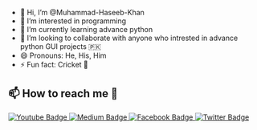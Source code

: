- 👋 Hi, I’m @Muhammad-Haseeb-Khan
- 👀 I’m interested in programming
- 🌱 I’m currently learning advance python
- 💞️ I’m looking to collaborate with anyone who intrested in advance python GUI projects 🇵🇰
- 😄 Pronouns: He, His, Him
- ⚡ Fun fact: Cricket 🖤


## 📫 How to reach me :call_me_hand:


  <!-- ![signal-username-qr-code](https://github.com/user-attachments/assets/0c96b7f9-b5eb-48cc-aec3-6fb6ada83ffd) -->

 
   <div id="badges">

 <!-- Youtube Badge -->
  <a href="https://www.youtube.com/@itxx_hkvlogs4712">
    <img src="https://img.shields.io/badge/YouTube-red?style=for-the-badge&logo=youtube&logoColor=white" alt="Youtube Badge"/>
  </a>

<!-- Instagram Badge  -->
  <a href="https://www.instagram.com/haseeb.khan_official/">
    <img src="https://img.shields.io/badge/Instagram-purple?style=for-the-badge&logo=Instagram&logoColor=white" alt="Medium Badge"/>


  <!-- Face book badge  -->
<a href="https://web.facebook.com/loveis.live.75">
    <img src="https://img.shields.io/badge/My%20Profile-black?style=for-the-badge&logo=Facebook&logoColor=blue" alt="Facebook Badge"/>
  </a> 
  <!-- Twitter Badge  -->
  <a href="https://twitter.com/ai_phile">
    <img src="https://img.shields.io/badge/Twitter-blue?style=for-the-badge&logo=twitter&logoColor=white" alt="Twitter Badge"/>
  </a>

 
 
</div>


<!---
Muhammad-Haseeb-Khan/Muhammad-Haseeb-Khan is a ✨ special ✨ repository because its `README.md` (this file) appears on your GitHub profile.
You can click the Preview link to take a look at your changes.
--->
